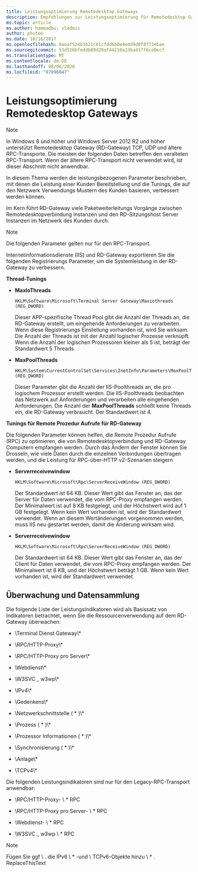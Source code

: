 ```yaml
---
title: Leistungsoptimierung Remotedesktop Gateways
description: Empfehlungen zur Leistungsoptimierung für Remotedesktop Gateways
ms.topic: article
ms.author: hammadbu; vladmis
author: phstee
ms.date: 10/16/2017
ms.openlocfilehash: 8aeaf524b3621c61cfdd6b0e4edd9d0f8f73ebae
ms.sourcegitcommit: 53d526bfeddb89d28af44210a23ba417f6ce0ecf
ms.translationtype: MT
ms.contentlocale: de-DE
ms.lasthandoff: 08/06/2020
ms.locfileid: "87896047"
---
```

# <a name="performance-tuning-remote-desktop-gateways"></a>Leistungsoptimierung Remotedesktop Gateways

> [!NOTE]
> In Windows 8 und höher und Windows Server 2012 R2 und höher unterstützt Remotedesktop Gateway (RD-Gateway) TCP, UDP und ältere RPC-Transporte. Die meisten der folgenden Daten betreffen den veralteten RPC-Transport. Wenn der ältere RPC-Transport nicht verwendet wird, ist dieser Abschnitt nicht anwendbar.

In diesem Thema werden die leistungsbezogenen Parameter beschrieben, mit denen die Leistung einer Kunden Bereitstellung und die Tunings, die auf den Netzwerk Verwendungs Mustern des Kunden basieren, verbessert werden können.

Im Kern führt RD-Gateway viele Paketweiterleitungs Vorgänge zwischen Remotedesktopverbindung Instanzen und den RD-Sitzungshost Server Instanzen im Netzwerk des Kunden durch.

> [!NOTE]
> Die folgenden Parameter gelten nur für den RPC-Transport.

Internetinformationsdienste (IIS) und RD-Gateway exportieren Sie die folgenden Registrierungs Parameter, um die Systemleistung in der RD-Gateway zu verbessern.

**Thread-Tunings**

-   **MaxIoThreads**

    ``` syntax
    HKLM\Software\Microsoft\Terminal Server Gateway\Maxiothreads (REG_DWORD)
    ```

    Dieser APP-spezifische Thread Pool gibt die Anzahl der Threads an, die RD-Gateway erstellt, um eingehende Anforderungen zu verarbeiten. Wenn diese Registrierungs Einstellung vorhanden ist, wird Sie wirksam. Die Anzahl der Threads ist mit der Anzahl logischer Prozesse verknüpft. Wenn die Anzahl der logischen Prozessoren kleiner als 5 ist, beträgt der Standardwert 5 Threads.

-   **MaxPoolThreads**

    ``` syntax
    HKLM\System\CurrentControlSet\Services\InetInfo\Parameters\MaxPoolThreads (REG_DWORD)
    ```

    Dieser Parameter gibt die Anzahl der IIS-Poolthreads an, die pro logischem Prozessor erstellt werden. Die IIS-Poolthreads beobachten das Netzwerk auf Anforderungen und verarbeiten alle eingehenden Anforderungen. Die Anzahl der **MaxPoolThreads** schließt keine Threads ein, die RD-Gateway verbraucht. Der Standardwert ist 4.

**Tunings für Remote Prozedur Aufrufe für RD-Gateway**

Die folgenden Parameter können helfen, die Remote Prozedur Aufrufe (RPC) zu optimieren, die von Remotedesktopverbindung und RD-Gateway Computern empfangen werden. Durch das Ändern der Fenster können Sie Drosseln, wie viele Daten durch die einzelnen Verbindungen übertragen werden, und die Leistung für RPC-über-HTTP v2-Szenarien steigern

-   **Serverreceivewindow**

    ``` syntax
    HKLM\Software\Microsoft\Rpc\ServerReceiveWindow (REG_DWORD)
    ```

    Der Standardwert ist 64 KB. Dieser Wert gibt das Fenster an, das der Server für Daten verwendet, die vom RPC-Proxy empfangen werden. Der Minimalwert ist auf 8 KB festgelegt, und der Höchstwert wird auf 1 GB festgelegt. Wenn kein Wert vorhanden ist, wird der Standardwert verwendet. Wenn an diesem Wertänderungen vorgenommen werden, muss IIS neu gestartet werden, damit die Änderung wirksam wird.

-   **Serverreceivewindow**

    ``` syntax
    HKLM\Software\Microsoft\Rpc\ServerReceiveWindow (REG_DWORD)
    ```

    Der Standardwert ist 64 KB. Dieser Wert gibt das Fenster an, das der Client für Daten verwendet, die vom RPC-Proxy empfangen werden. Der Minimalwert ist 8 KB, und der Höchstwert beträgt 1 GB. Wenn kein Wert vorhanden ist, wird der Standardwert verwendet.

## <a name="monitoring-and-data-collection"></a>Überwachung und Datensammlung

Die folgende Liste der Leistungsindikatoren wird als Basissatz von Indikatoren betrachtet, wenn Sie die Ressourcenverwendung auf dem RD-Gateway überwachen:

-   \\Terminal Dienst Gateway\\\*

-   \\RPC/HTTP-Proxy\\\*

-   \\RPC/HTTP-Proxy pro Server\\\*

-   \\Webdienst\\\*

-   \\W3SVC \_ w3wp\\\*

-   \\IPv4\\\*

-   \\Gedenkens\\\*

-   \\Netzwerkschnittstelle ( \* )\\\*

-   \\Prozess ( \* )\\\*

-   \\Prozessor Informationen ( \* )\\\*

-   \\Synchronisierung ( \* )\\\*

-   \\Anlage\\\*

-   \\TCPv4\\\*

Die folgenden Leistungsindikatoren sind nur für den Legacy-RPC-Transport anwendbar:

-   \\RPC/HTTP-Proxy- \\ \* RPC

-   \\RPC/HTTP-Proxy pro Server- \\ \* RPC

-   \\Webdienst- \\ \* RPC

-   \\W3SVC \_ w3wp \\ \* RPC

> [!NOTE]
> Fügen Sie ggf \\ . die IPv6 \\ \* -und \\ TCPv6-Objekte hinzu \\ \* . ReplaceThisText


